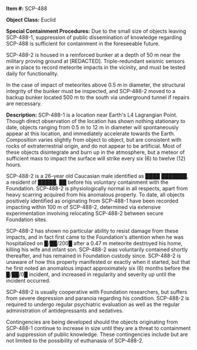**Item #:** SCP-488

**Object Class:** Euclid

**Special Containment Procedures:** Due to the small size of objects leaving SCP-488-1, suppression of public dissemination of knowledge regarding SCP-488 is sufficient for containment in the foreseeable future.

SCP-488-2 is housed in a reinforced bunker at a depth of 50 m near the military proving ground at \[REDACTED\]. Triple-redundant seismic sensors are in place to record meteorite impacts in the vicinity, and must be tested daily for functionality.

In the case of impact of meteorites above 0.5 m in diameter, the structural integrity of the bunker must be inspected, and SCP-488-2 moved to a backup bunker located 500 m to the south via underground tunnel if repairs are necessary.

**Description:** SCP-488-1 is a location near Earth's L4 Lagrangian Point. Though direct observation of the location has shown nothing stationary to date, objects ranging from 0.5 m to 12 m in diameter will spontaneously appear at this location, and immediately accelerate towards the Earth. Composition varies slightly from object to object, but are consistent with rocks of extraterrestrial origin, and do not appear to be artificial. Most of these objects disintegrate and burn up in the atmosphere, but a meteor of sufficient mass to impact the surface will strike every six (6) to twelve (12) hours.

SCP-488-2 is a 26-year old Caucasian male identified as ████ ███████, a resident of █████, ██ before his voluntary containment with the Foundation. SCP-488-2 is physiologically normal in all respects, apart from heavy scarring acquired from his anomalous property. To date, all objects positively identified as originating from SCP-488-1 have been recorded impacting within 100 m of SCP-488-2, determined via extensive experimentation involving relocating SCP-488-2 between secure Foundation sites.

SCP-488-2 has shown no particular ability to resist damage from these impacts, and in fact first came to the Foundation's attention when he was hospitalized on █/██/200█ after a 0.47 m meteorite destroyed his home, killing his wife and infant son. SCP-488-2 was voluntarily contained shortly thereafter, and has remained in Foundation custody since. SCP-488-2 is unaware of how this property manifested or exactly when it started, but that he first noted an anomalous impact approximately six (6) months before the █/██/0█ incident, and increased in regularity and severity up until the incident occurred.

SCP-488-2 is usually cooperative with Foundation researchers, but suffers from severe depression and paranoia regarding his condition. SCP-488-2 is required to undergo regular psychiatric evaluation as well as the regular administration of antidepressants and sedatives.

Contingencies are being developed should the objects originating from SCP-488-1 continue to increase in size until they are a threat to containment and suppression of public knowledge. These contingencies include but are not limited to the possibility of euthanasia of SCP-488-2.